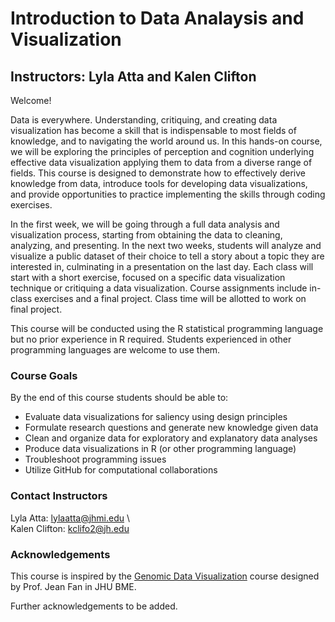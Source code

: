 # Introduction to Data Analaysis and Visualization
## Instructors: Lyla Atta and Kalen Clifton


Welcome! 

Data is everywhere. Understanding, critiquing, and creating data visualization has become a skill that is indispensable to most fields of knowledge, and to navigating the world around us. In this hands-on course, we will be exploring the principles of perception and cognition underlying effective data visualization applying them to data from a diverse range of fields. This course is designed to demonstrate how to effectively derive knowledge from data, introduce tools for developing data visualizations, and provide opportunities to practice implementing the skills through coding exercises. 

In the first week, we will be going through a full data analysis and visualization process, starting from obtaining the data to cleaning, analyzing, and presenting. In the next two weeks, students will analyze and visualize a public dataset of their choice to tell a story about a topic they are interested in, culminating in a presentation on the last day. Each class will start with a short exercise, focused on a specific data visualization technique or critiquing a data visualization. Course assignments include in-class exercises and a final project. Class time will be allotted to work on final project. 

This course will be conducted using the R statistical programming language but no prior experience in R required. Students experienced in other programming languages are welcome to use them. 

### Course Goals
By the end of this course students should be able to: 
- Evaluate data visualizations for saliency using design principles
- Formulate research questions and generate new knowledge given data
- Clean and organize data for exploratory and explanatory data analyses
- Produce data visualizations in R (or other programming language)
- Troubleshoot programming issues
- Utilize GitHub for computational collaborations


### Contact Instructors 
Lyla Atta: lylaatta@jhmi.edu \  
Kalen Clifton: kclifo2@jh.edu

### Acknowledgements 
This course is inspired by the [Genomic Data Visualization](https://jef.works/genomic-data-visualization-2022/) course designed by Prof. Jean Fan in JHU BME. 

Further acknowledgements to be added. 


